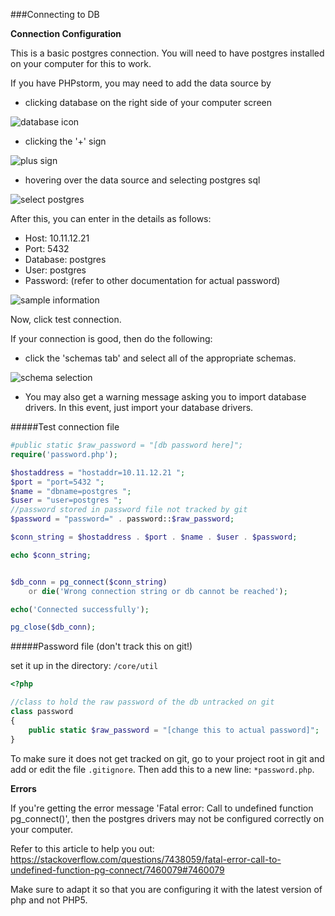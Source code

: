 ###Connecting to DB

[database_icon]: https://github.com/Capping-CPCA/Attendance-App/blob/Scott_PHP/PHP_App/Documentation/db_connection_pictures/database_icon.png
[plus_sign]: https://github.com/Capping-CPCA/Attendance-App/blob/Scott_PHP/PHP_App/Documentation/db_connection_pictures/plus_sign.png
[postgres_select_cropped]: https://github.com/Capping-CPCA/Attendance-App/blob/Scott_PHP/PHP_App/Documentation/db_connection_pictures/postgres_select_cropped.png
[schemas]: https://github.com/Capping-CPCA/Attendance-App/blob/Scott_PHP/PHP_App/Documentation/db_connection_pictures/scemas.png
[settings]: https://github.com/Capping-CPCA/Attendance-App/blob/Scott_PHP/PHP_App/Documentation/db_connection_pictures/settings.png

**Connection Configuration**

This is a basic postgres connection. You will need to have postgres installed on your 
computer for this to work.

If you have PHPstorm, you may need to add the data source by 
- clicking database
on the right side of your computer screen

![database icon][database_icon]
- clicking the '+' sign

![plus sign][plus_sign]
- hovering over the data source and selecting postgres sql

![select postgres][postgres_select_cropped]

After this, you can enter in the details as follows:
- Host: 10.11.12.21
- Port: 5432
- Database: postgres
- User: postgres
- Password: (refer to other documentation for actual password)

![sample information][settings]

Now, click test connection.

If your connection is good, then do the following:
- click the 'schemas tab' and select all of the appropriate schemas.

![schema selection][schemas]

- You may also get a warning message asking you to import database drivers.
In this event, just import your database drivers.

#####Test connection file
```php
#public static $raw_password = "[db password here]";
require('password.php');

$hostaddress = "hostaddr=10.11.12.21 ";
$port = "port=5432 ";
$name = "dbname=postgres ";
$user = "user=postgres ";
//password stored in password file not tracked by git
$password = "password=" . password::$raw_password;

$conn_string = $hostaddress . $port . $name . $user . $password;

echo $conn_string;


$db_conn = pg_connect($conn_string)
    or die('Wrong connection string or db cannot be reached');

echo('Connected successfully');

pg_close($db_conn);

```

#####Password file (don't track this on git!)

set it up in the directory: `/core/util`
```php
<?php

//class to hold the raw password of the db untracked on git
class password
{
    public static $raw_password = "[change this to actual password]";
}
```

To make sure it does not get tracked on git, go to your project root in git
and add or edit the file `.gitignore`. Then add this to a new line: `*password.php`.


**Errors**

If you're getting the error message 'Fatal error: Call to undefined function pg_connect()', 
then the postgres drivers may not be configured correctly on your computer.

Refer to this article to help you out: 
https://stackoverflow.com/questions/7438059/fatal-error-call-to-undefined-function-pg-connect/7460079#7460079

Make sure to adapt it so that you are configuring it with the latest version of php and
not PHP5.